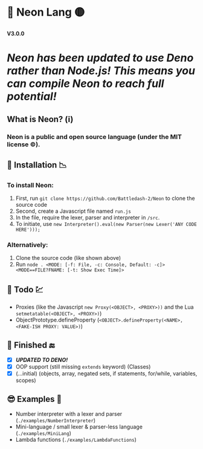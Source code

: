 # 🔆 Neon Lang 🟡
#### V3.0.0

# ***Neon has been updated to use Deno rather than Node.js! This means you can compile Neon to reach full potential!***

## What is Neon? (ℹ)
### Neon is a public and open source language (under the MIT license ©).

## 📩 Installation 📉
### To install Neon:
1) First, run `git clone https://github.com/Battledash-2/Neon` to clone the source code
2) Second, create a Javascript file named `run.js`
3) In the file, require the lexer, parser and interpreter in `/src`.
4) To initiate, use `new Interpreter().eval(new Parser(new Lexer('ANY CODE HERE')));`

### Alternatively:
1) Clone the source code (like shown above)
2) Run `node . <MODE: [-f: File, -c: Console, Default: -c]> <MODE==FILE?FNAME: [-t: Show Exec Time]>`

## 📃 Todo 💹
- Proxies (like the Javascript `new Proxy(<OBJECT>, <PROXY>))` and the Lua `setmetatable(<OBJECT>, <PROXY>)`) 
- ObjectPrototype.defineProperty (`<OBJECT>.defineProperty(<NAME>, <FAKE-ISH PROXY: VALUE>)`)

## 🏁 Finished 🔚
- [x] ***UPDATED TO DENO!***
- [x] OOP support (still missing `extends` keyword) (Classes)
- [x] (...initial) (objects, array, negated sets, if statements, for/while, variables, scopes)

## 😎 Examples 🧪
- Number interpreter with a lexer and parser (`./examples/NumberInterpreter`)
- Mini-language / small lexer & parser-less language (`./examples/MiniLang`)
- Lambda functions (`./examples/LambdaFunctions`)